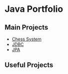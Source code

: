 # Java Portfolio
## Main Projects
- [Chess System](https://github.com/hakkinenT/java-chess-system)
- [JDBC](https://github.com/hakkinenT/java-demo-dao-jdbc)
- [JPA](https://github.com/hakkinenT/java-demo-dao-jpa)

## Useful Projects
